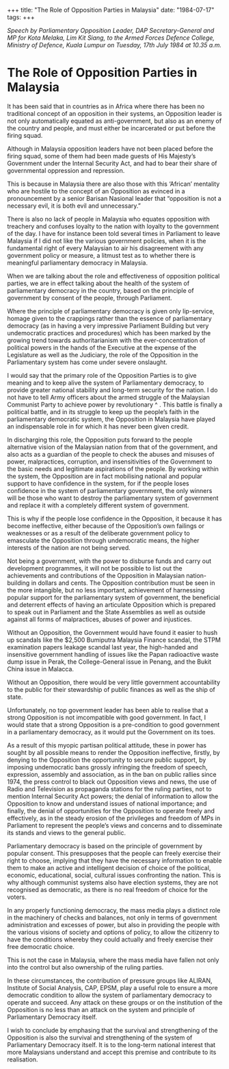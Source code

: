 +++ 
title: "The Role of Opposition Parties in Malaysia"
date: "1984-07-17"
tags:
+++

_Speech by Parliamentary Opposition Leader, DAP Secretary-General and MP for Kota Melaka, Lim Kit Siang, to the Armed Forces Defence College, Ministry of Defence, Kuala Lumpur on Tuesday, 17th July 1984 at 10.35 a.m._

# The Role of Opposition Parties in Malaysia  

It has been said that in countries as in Africa where there has been no traditional concept of an opposition in their systems, an Opposition leader is not only automatically equated as anti-government, but also as an enemy of the country and people, and must either be incarcerated or put before the firing squad.</u>

Although in Malaysia opposition leaders have not been placed before the firing squad, some of them had been made guests of His Majesty’s Government under the Internal Security Act, and had to bear their share of governmental oppression and repression.

This is because in Malaysia there are also those with this ‘African’ mentality who are hostile to the concept of an Opposition as evinced in a pronouncement by a senior Barisan Nasional leader that “opposition is not a necessary evil, it is both evil and unnecessary.”

There is also no lack of people in Malaysia who equates opposition with treachery and confuses loyalty to the nation with loyalty to the government of the day. I have for instance been told several times in Parliament to leave Malaysia if I did not like the various government policies, when it is the fundamental right of every Malaysian to air his disagreement with any government policy or measure, a litmust test as to whether there is meaningful parliamentary democracy in Malaysia.

When we are talking about the role and effectiveness of opposition political parties, we are in effect talking about the health of the system of parliamentary democracy in the country, based on the principle of government by consent of the people, through Parliament.

Where the principle of parliamentary democracy is given only lip-service, homage given to the crappings rather than the essence of parliamentary democracy (as in having a very impressive Parliament Building but very undemocratic practices and procedures) which has been marked by the growing trend towards authoritarianism with the ever-concentration of political powers in the hands of the Executive at the expense of the Legislature as well as the Judiciary, the role of the Opposition in the Parliamentary system has come under severe onslaught.

I would say that the primary role of the Opposition Parties is to give meaning and to keep alive the system of Parliamentary democracy, to provide greater national stability and long-term security for the nation. I do not have to tell Army officers about the armed struggle of the Malaysian Communist Party to achieve power by revolutionary ^ . This battle is finally a political battle, and in its struggle to keep up the people’s faith in the parliamentary democratic system, the Opposition in Malaysia have played an indispensable role in for which it has never been given credit. 

In discharging this role, the Opposition puts forward to the people alternative vision of the Malaysian nation from that of the government, and also acts as a guardian of the people to check the abuses and misuses of power, malpractices, corruption, and insensitivities of the Government to the basic needs and legitimate aspirations of the people.
By working within the system, the Opposition are in fact mobilising national and popular support to have confidence in the system, for if the people loses confidence in the system of parliamentary government, the only winners will be those who want to destroy the parliamentary system of government and replace it with a completely different system of government.

This is why if the people lose confidence in the Opposition, it because it has become ineffective, either because of the Opposition’s own failings or weaknesses or as a result of the deliberate government policy to emasculate the Opposition through undemocratic means, the higher interests of the nation are not being served.

Not being a government, with the power to disburse funds and carry out development programmes, it will not be possible to list out the achievements and contributions of the Opposition in Malaysian nation-building in dollars and cents. The Opposition contribution must be seen in the more intangible, but no less important, achievement of harnessing popular support for the parliamentary system of government, the beneficial and deterrent effects of having an articulate Opposition which is prepared to speak out in Parliament and the State Assemblies as well as outside against all forms of malpractices, abuses of power and injustices.

Without an Opposition, the Government would have found it easier to hush up scandals like the $2,500 Bumiputra Malaysia Finance scandal, the STPM examination papers leakage scandal last year, the high-handed and insensitive government handling of issues like the Papan radioactive waste dump issue in Perak, the College-General issue in Penang, and the Bukit China issue in Malacca.

Without an Opposition, there would be very little government accountability to the public for their stewardship of public finances as well as the ship of state.

Unfortunately, no top government leader has been able to realise that a strong Opposition is not imcompatible with good government. In fact, I would state that a strong Opposition is a pre-condition to good government in a parliamentary democracy, as it would put the Government on its toes.

As a result of this myopic partisan political attitude, these in power has sought by all possible means to render the Opposition ineffective, firstly, by denying to the Opposition the opportunity to secure public support, by imposing undemocratic bans grossly infringing the freedom of speech, expression, assembly and association, as in the ban on public rallies since 1974, the press control to black out Opposition views and news, the use of Radio and Television as propaganda stations for the ruling parties, not to mention Internal Security Act powers; the denial of information to allow the Opposition to know and understand issues of national importance; and finally, the denial of opportunities for the Opposition to operate freely and effectively, as in the steady erosion of the privileges and freedom of MPs in Parliament to represent the people’s views and concerns and to disseminate its stands and views to the general public.

Parliamentary democracy is based on the principle of government by popular consent. This presupposes that the people can freely exercise their right to choose, implying that they have the necessary information to enable them to make an active and intelligent decision of choice of the political, economic, educational, social, cultural issues confronting the nation. This is why although communist systems also have election systems, they are not recognised as democratic, as there is no real freedom of choice for the voters.

In any properly functioning democracy, the mass media plays a distinct role in the machinery of checks and balances, not only in terms of government administration and excesses of power, but also in providing the people with the various visions of society and options of policy, to allow the citizenry to have the conditions whereby they could actually and freely exercise their free democratic choice. 

This is not the case in Malaysia, where the mass media have fallen not only into the control but also ownership of the ruling parties.

In these circumstances, the contribution of pressure groups like ALIRAN, Institute of Social Analysis, CAP, EPSM, play a useful role to ensure a more democratic condition to allow the system of parliamentary democracy to operate and succeed. Any attack on these groups or on the institution of the Opposition is no less than an attack on the system and principle of Parliamentary Democracy itself.

I wish to conclude by emphasing that the survival and strengthening of the Opposition is also the survival and strengthening of the system of Parliamentary Democracy itself. It is to the long-term national interest that more Malaysians understand and accept this premise and contribute to its realisation.                
 
